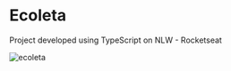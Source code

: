 # Ecoleta
Project developed using TypeScript on NLW - Rocketseat 

![ecoleta](https://user-images.githubusercontent.com/38081852/83580830-6f63e200-a513-11ea-9a27-0a109ec1e4d0.png)

